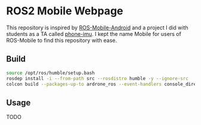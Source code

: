 # ROS2 Mobile Webpage

This repository is inspired by [ROS-Mobile-Android](https://github.com/ROS-Mobile/ROS-Mobile-Android) and a project I did with students as a TA called [phone-imu](https://github.com/vtalpaert/phone-imu). I kept the name Mobile for users of ROS-Mobile to find this repository with ease.

## Build

```bash
source /opt/ros/humble/setup.bash
rosdep install -i --from-path src --rosdistro humble -y --ignore-src
colcon build --packages-up-to ardrone_ros --event-handlers console_direct+
```

## Usage

TODO
